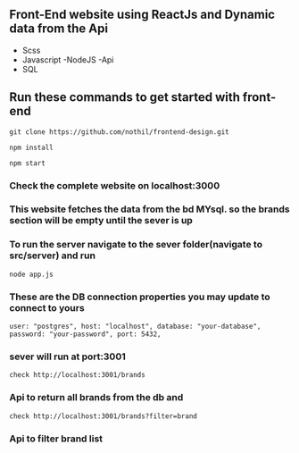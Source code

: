 ## Front-End website using ReactJs and Dynamic data from the Api

- Scss
- Javascript
  -NodeJS
  -Api
- SQL

## Run these commands to get started with front-end

`git clone https://github.com/nothil/frontend-design.git`

`npm install`

`npm start`

### Check the complete website on localhost:3000

### This website fetches the data from the bd MYsql. so the brands section will be empty until the sever is up

### To run the server navigate to the sever folder(navigate to src/server) and run

`node app.js`

### These are the DB connection properties you may update to connect to yours

`user: "postgres",
  host: "localhost",
  database: "your-database",
  password: "your-password",
  port: 5432,`

### sever will run at port:3001

`check http://localhost:3001/brands`

### Api to return all brands from the db and

`check http://localhost:3001/brands?filter=brand`

### Api to filter brand list
